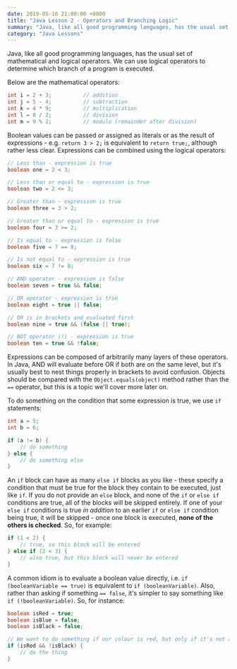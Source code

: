 ```yaml
---
date: 2019-05-10 21:00:00 +0000
title: "Java Lesson 2 - Operators and Branching Logic"
summary: "Java, like all good programming languages, has the usual set of mathematical and logical operators. We can use logical operators to determine which branch of a program is executed."
category: "Java Lessons"
---
```


Java, like all good programming languages, has the usual set of mathematical and logical operators. We can use logical operators to determine which branch of a program is executed.

Below are the mathematical operators:

```java
int i = 2 + 3;          // addition
int j = 5 - 4;          // subtraction
int k = 4 * 9;          // multiplication
int l = 8 / 2;          // division
int m = 9 % 2;          // modulo (remainder after division)
```

Boolean values can be passed or assigned as literals or as the result of expressions - e.g. `return 3 > 2;` is equivalent to `return true;`, although rather less clear. Expressions can be combined using the logical operators:

```java
// Less than - expression is true
boolean one = 2 < 3;

// Less than or equal to - expression is true
boolean two = 2 <= 3;

// Greater than - expression is true
boolean three = 3 > 2;

// Greater than or equal to - expression is true
boolean four = 3 >= 2;

// Is equal to - expression is false
boolean five = 7 == 8;

// Is not equal to - expression is true
boolean six = 7 != 8;

// AND operator - expression is false
boolean seven = true && false;

// OR operator - expression is true
boolean eight = true || false;

// OR is in brackets and evaluated first
boolean nine = true && (false || true);

// NOT operator (!) - expression is true
boolean ten = true && !false;
```

Expressions can be composed of arbitrarily many layers of these operators. In Java, AND will evaluate before OR if both are on the same level, but it's usually best to nest things properly in brackets to avoid confusion. Objects should be compared with the `Object.equals(object)` method rather than the `==` operator, but this is a topic we'll cover more later on.

To do something on the condition that some expression is true, we use `if` statements:

```java
int a = 5;
int b = 6;

if (a != b) {
    // do something
} else {
    // do something else
}
```

An `if` block can have as many `else if` blocks as you like - these specify a condition that must be true for the block they contain to be executed, just like `if`. If you do not provide an `else` block, and none of the `if` or `else if` conditions are true, all of the blocks will be skipped entirely. If one of your `else if` conditions is true _in addition_ to an earlier `if` or `else if` condition being true, it will be skipped - once one block is executed, **none of the others is checked**. So, for example:

```java
if (1 < 2) {
    // true, so this block will be entered
} else if (2 < 3) {
    // also true, but this block will never be entered
}
```

A common idiom is to evaluate a boolean value directly, i.e. `if (booleanVariable == true)` is equivalent to `if (booleanVariable)`. Also, rather than asking if something `== false`, it's simpler to say something like `if (!booleanVariable)`. So, for instance:

```java
boolean isRed = true;
boolean isBlue = false;
boolean isBlack = false;

// We want to do something if our colour is red, but only if it's not also black
if (isRed && !isBlack) {
    // do the thing
}
```
